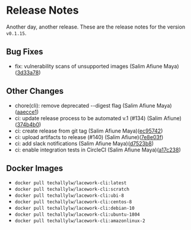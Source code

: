 # Release Notes
Another day, another release. These are the release notes for the version `v0.1.15`.

## Bug Fixes
* fix: vulnerability scans of unsupported images (Salim Afiune Maya)([3d33a78](https://github.com/lacework/go-sdk/commit/3d33a78baa23cd024b4e9afcd2bbaa3652274967))
## Other Changes
* chore(cli): remove deprecated --digest flag (Salim Afiune Maya)([aaecce1](https://github.com/lacework/go-sdk/commit/aaecce1e815ae89c761c12842bf227156432a889))
* ci: update release process to be automated v.1 (#134) (Salim Afiune)([374b4b0](https://github.com/lacework/go-sdk/commit/374b4b01180985fb721a250efe463eed36474286))
* ci: create release from git tag (Salim Afiune Maya)([ec95742](https://github.com/lacework/go-sdk/commit/ec95742ca8f0ef117d96a0c4d2d18e96fd5304c6))
* ci: upload artifacts to release (#140) (Salim Afiune)([7e8e03f](https://github.com/lacework/go-sdk/commit/7e8e03f5635a4ceddd45ed4caf2a133f646b4803))
* ci: add slack notifications (Salim Afiune Maya)([d7523b8](https://github.com/lacework/go-sdk/commit/d7523b8a593c2ca78ef46bcf84aa0c6400bc8d10))
* ci: enable integration tests in CircleCI (Salim Afiune Maya)([a17c238](https://github.com/lacework/go-sdk/commit/a17c238bf397b6cad2036d299971c672fd116b09))

## Docker Images
* `docker pull techallylw/lacework-cli:latest`
* `docker pull techallylw/lacework-cli:scratch`
* `docker pull techallylw/lacework-cli:ubi-8`
* `docker pull techallylw/lacework-cli:centos-8`
* `docker pull techallylw/lacework-cli:debian-10`
* `docker pull techallylw/lacework-cli:ubuntu-1804`
* `docker pull techallylw/lacework-cli:amazonlinux-2`
